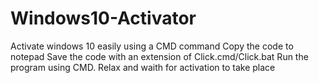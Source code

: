 # Windows10-Activator
Activate windows 10 easily using a CMD command
Copy the code to notepad
Save the code with an extension of Click.cmd/Click.bat
Run the program using CMD.
Relax and waith for activation to take place
